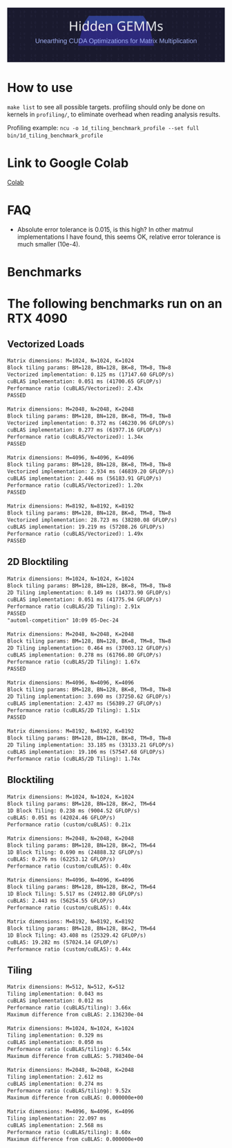 ![hidden-gemm-title](./hidden-gemm-title.svg)


# How to use 
`make list` to see all possible targets. profiling should only be done on kernels in `profiling/`, to eliminate overhead when reading analysis results. 

Profiling example: `ncu -o 1d_tiling_benchmark_profile --set full bin/1d_tiling_benchmark_profile`

# Link to Google Colab
[Colab](https://colab.research.google.com/drive/15cw6D4iKajNbB4w4P2kj0t1y6SwOJ9dR?usp=sharing)

# FAQ 
* Absolute error tolerance is 0.015, is this high? 
In other matmul implementations I have found, this seems OK, relative error tolerance is much smaller (10e-4).

# Benchmarks

# The following benchmarks run on an RTX 4090
## Vectorized Loads
```
Matrix dimensions: M=1024, N=1024, K=1024
Block tiling params: BM=128, BN=128, BK=8, TM=8, TN=8
Vectorized implementation: 0.125 ms (17147.60 GFLOP/s)
cuBLAS implementation: 0.051 ms (41700.65 GFLOP/s)
Performance ratio (cuBLAS/Vectorized): 2.43x
PASSED

Matrix dimensions: M=2048, N=2048, K=2048
Block tiling params: BM=128, BN=128, BK=8, TM=8, TN=8
Vectorized implementation: 0.372 ms (46230.96 GFLOP/s)
cuBLAS implementation: 0.277 ms (61977.16 GFLOP/s)
Performance ratio (cuBLAS/Vectorized): 1.34x
PASSED

Matrix dimensions: M=4096, N=4096, K=4096
Block tiling params: BM=128, BN=128, BK=8, TM=8, TN=8
Vectorized implementation: 2.934 ms (46839.20 GFLOP/s)
cuBLAS implementation: 2.446 ms (56183.91 GFLOP/s)
Performance ratio (cuBLAS/Vectorized): 1.20x
PASSED

Matrix dimensions: M=8192, N=8192, K=8192
Block tiling params: BM=128, BN=128, BK=8, TM=8, TN=8
Vectorized implementation: 28.723 ms (38280.08 GFLOP/s)
cuBLAS implementation: 19.219 ms (57208.26 GFLOP/s)
Performance ratio (cuBLAS/Vectorized): 1.49x
PASSED
```

## 2D Blocktiling
```
Matrix dimensions: M=1024, N=1024, K=1024
Block tiling params: BM=128, BN=128, BK=8, TM=8, TN=8
2D Tiling implementation: 0.149 ms (14373.90 GFLOP/s)
cuBLAS implementation: 0.051 ms (41775.94 GFLOP/s)
Performance ratio (cuBLAS/2D Tiling): 2.91x
PASSED                                                                                                                                                                "automl-competition" 10:09 05-Dec-24

Matrix dimensions: M=2048, N=2048, K=2048
Block tiling params: BM=128, BN=128, BK=8, TM=8, TN=8
2D Tiling implementation: 0.464 ms (37003.12 GFLOP/s)
cuBLAS implementation: 0.278 ms (61766.80 GFLOP/s)
Performance ratio (cuBLAS/2D Tiling): 1.67x
PASSED

Matrix dimensions: M=4096, N=4096, K=4096
Block tiling params: BM=128, BN=128, BK=8, TM=8, TN=8
2D Tiling implementation: 3.690 ms (37250.62 GFLOP/s)
cuBLAS implementation: 2.437 ms (56389.27 GFLOP/s)
Performance ratio (cuBLAS/2D Tiling): 1.51x
PASSED

Matrix dimensions: M=8192, N=8192, K=8192
Block tiling params: BM=128, BN=128, BK=8, TM=8, TN=8
2D Tiling implementation: 33.185 ms (33133.21 GFLOP/s)
cuBLAS implementation: 19.106 ms (57547.68 GFLOP/s)
Performance ratio (cuBLAS/2D Tiling): 1.74x
```

## Blocktiling 

```
Matrix dimensions: M=1024, N=1024, K=1024
Block tiling params: BM=128, BN=128, BK=2, TM=64
1D Block Tiling: 0.238 ms (9004.52 GFLOP/s)
cuBLAS: 0.051 ms (42024.46 GFLOP/s)
Performance ratio (custom/cuBLAS): 0.21x

Matrix dimensions: M=2048, N=2048, K=2048
Block tiling params: BM=128, BN=128, BK=2, TM=64
1D Block Tiling: 0.690 ms (24888.32 GFLOP/s)
cuBLAS: 0.276 ms (62253.12 GFLOP/s)
Performance ratio (custom/cuBLAS): 0.40x

Matrix dimensions: M=4096, N=4096, K=4096
Block tiling params: BM=128, BN=128, BK=2, TM=64
1D Block Tiling: 5.517 ms (24912.80 GFLOP/s)
cuBLAS: 2.443 ms (56254.55 GFLOP/s)
Performance ratio (custom/cuBLAS): 0.44x

Matrix dimensions: M=8192, N=8192, K=8192
Block tiling params: BM=128, BN=128, BK=2, TM=64
1D Block Tiling: 43.408 ms (25329.42 GFLOP/s)
cuBLAS: 19.282 ms (57024.14 GFLOP/s)
Performance ratio (custom/cuBLAS): 0.44x
```

## Tiling 
```
Matrix dimensions: M=512, N=512, K=512
Tiling implementation: 0.043 ms
cuBLAS implementation: 0.012 ms
Performance ratio (cuBLAS/tiling): 3.66x
Maximum difference from cuBLAS: 2.136230e-04

Matrix dimensions: M=1024, N=1024, K=1024
Tiling implementation: 0.329 ms
cuBLAS implementation: 0.050 ms
Performance ratio (cuBLAS/tiling): 6.54x
Maximum difference from cuBLAS: 5.798340e-04

Matrix dimensions: M=2048, N=2048, K=2048
Tiling implementation: 2.612 ms
cuBLAS implementation: 0.274 ms
Performance ratio (cuBLAS/tiling): 9.52x
Maximum difference from cuBLAS: 0.000000e+00

Matrix dimensions: M=4096, N=4096, K=4096
Tiling implementation: 22.097 ms
cuBLAS implementation: 2.568 ms
Performance ratio (cuBLAS/tiling): 8.60x
Maximum difference from cuBLAS: 0.000000e+00
```
